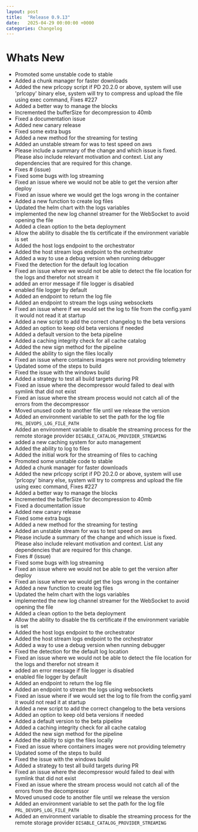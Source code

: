 ```yaml
---
layout: post
title:  "Release 0.9.13"
date:   2025-04-29 00:00:00 +0000
categories: Changelog
---
```


# Whats New

- Promoted some unstable code to stable
- Added a chunk manager for faster downloads
- Added the new prlcopy script if PD 20.2.0 or above, system will use 'prlcopy' binary else, system will try to compress and upload the file using exec command, Fixes #227 
- Added a better way to manage the blocks
- Incremented the bufferSize for decompression to 40mb
- Fixed a documentation issue
- Added new canary release
- Fixed some extra bugs
- Added a new method for the streaming for testing
- Added an unstable stream for was to test speed on aws
- Please include a summary of the change and which issue is fixed. Please also include relevant motivation and context. List any dependencies that are required for this change.
- Fixes # (issue)
- Fixed some bugs with log streaming
- Fixed an issue where we would not be able to  get the version after deploy
- Fixed an issue where we would get the logs wrong in the container
- Added a new function to create log files
- Updated the helm chart with the logs variables
- implemented the new log channel streamer for the WebSocket to avoid opening the file
- Added a clean option to the beta deployment
- Allow the ability to disable the tls certificate if the environment variable is set
- Added the host logs endpoint to the orchestrator
- Added the host stream logs endpoint to the orchestrator
- Added a way to use a debug version when  running debugger
- Fixed the detection for the default log location
- Fixed an issue where we would not be able to detect the file location for the logs and therefor not stream it
- added an error message if file logger is disabled
- enabled file logger by default
- Added an endpoint to return the log file
- Added an endpoint to stream the logs using websockets
- Fixed an issue where if we would set the log to file from the config.yaml it would not read it at startup
- Added a new script to add the correct changelog to the beta versions
- Added an option to keep old beta versions if needed
- Added a default version to the beta pipeline
- Added a caching integrity check for all cache catalog
- Added the new sign method for the pipeline
- Added the ability to sign the files locally
- Fixed an issue where containers images were not providing telemetry
- Updated some of the steps to build 
- Fixed the issue with the windows build
- Added a strategy to test all build targets during PR
- Fixed an issue where the decompressor would failed to deal with symlink that did not exist
- Fixed an issue where the stream process would not catch all of the errors from the decompressor
- Moved unused code to another file until we release the version
- Added an environment variable to set the path for the log file `PRL_DEVOPS_LOG_FILE_PATH`
- Added an environment variable to disable the streaming process for the remote storage provider `DISABLE_CATALOG_PROVIDER_STREAMING`
- added a new caching system for auto management
- Added the ability to log to files
- Added the initial work for the streaming of files to caching
- Promoted some unstable code to stable
- Added a chunk manager for faster downloads
- Added the new prlcopy script if PD 20.2.0 or above, system will use 'prlcopy' binary else, system will try to compress and upload the file using exec command, Fixes #227 
- Added a better way to manage the blocks
- Incremented the bufferSize for decompression to 40mb
- Fixed a documentation issue
- Added new canary release
- Fixed some extra bugs
- Added a new method for the streaming for testing
- Added an unstable stream for was to test speed on aws
- Please include a summary of the change and which issue is fixed. Please also include relevant motivation and context. List any dependencies that are required for this change.
- Fixes # (issue)
- Fixed some bugs with log streaming
- Fixed an issue where we would not be able to  get the version after deploy
- Fixed an issue where we would get the logs wrong in the container
- Added a new function to create log files
- Updated the helm chart with the logs variables
- implemented the new log channel streamer for the WebSocket to avoid opening the file
- Added a clean option to the beta deployment
- Allow the ability to disable the tls certificate if the environment variable is set
- Added the host logs endpoint to the orchestrator
- Added the host stream logs endpoint to the orchestrator
- Added a way to use a debug version when  running debugger
- Fixed the detection for the default log location
- Fixed an issue where we would not be able to detect the file location for the logs and therefor not stream it
- added an error message if file logger is disabled
- enabled file logger by default
- Added an endpoint to return the log file
- Added an endpoint to stream the logs using websockets
- Fixed an issue where if we would set the log to file from the config.yaml it would not read it at startup
- Added a new script to add the correct changelog to the beta versions
- Added an option to keep old beta versions if needed
- Added a default version to the beta pipeline
- Added a caching integrity check for all cache catalog
- Added the new sign method for the pipeline
- Added the ability to sign the files locally
- Fixed an issue where containers images were not providing telemetry
- Updated some of the steps to build 
- Fixed the issue with the windows build
- Added a strategy to test all build targets during PR
- Fixed an issue where the decompressor would failed to deal with symlink that did not exist
- Fixed an issue where the stream process would not catch all of the errors from the decompressor
- Moved unused code to another file until we release the version
- Added an environment variable to set the path for the log file `PRL_DEVOPS_LOG_FILE_PATH`
- Added an environment variable to disable the streaming process for the remote storage provider `DISABLE_CATALOG_PROVIDER_STREAMING`


